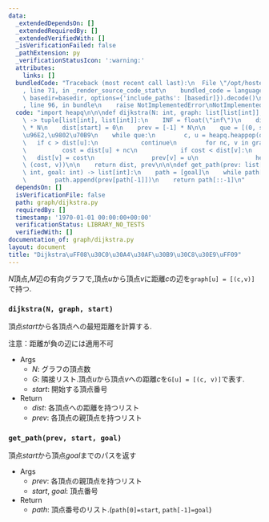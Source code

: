 ```yaml
---
data:
  _extendedDependsOn: []
  _extendedRequiredBy: []
  _extendedVerifiedWith: []
  _isVerificationFailed: false
  _pathExtension: py
  _verificationStatusIcon: ':warning:'
  attributes:
    links: []
  bundledCode: "Traceback (most recent call last):\n  File \"/opt/hostedtoolcache/PyPy/3.10.13/x64/lib/pypy3.10/site-packages/onlinejudge_verify/documentation/build.py\"\
    , line 71, in _render_source_code_stat\n    bundled_code = language.bundle(stat.path,\
    \ basedir=basedir, options={'include_paths': [basedir]}).decode()\n  File \"/opt/hostedtoolcache/PyPy/3.10.13/x64/lib/pypy3.10/site-packages/onlinejudge_verify/languages/python.py\"\
    , line 96, in bundle\n    raise NotImplementedError\nNotImplementedError\n"
  code: "import heapq\n\n\ndef dijkstra(N: int, graph: list[list[int]], start: int)\
    \ -> tuple[list[int], list[int]]:\n    INF = float(\"inf\")\n    dist = [INF]\
    \ * N\n    dist[start] = 0\n    prev = [-1] * N\n\n    que = [(0, start)]  # \u8DDD\
    \u96E2,\u9802\u70B9\n    while que:\n        c, u = heapq.heappop(que)\n     \
    \   if c > dist[u]:\n            continue\n        for nc, v in graph[u]:\n  \
    \          cost = dist[u] + nc\n            if cost < dist[v]:\n             \
    \   dist[v] = cost\n                prev[v] = u\n                heapq.heappush(que,\
    \ (cost, v))\n\n    return dist, prev\n\n\ndef get_path(prev: list[int], start:\
    \ int, goal: int) -> list[int]:\n    path = [goal]\n    while path[-1] != start:\n\
    \        path.append(prev[path[-1]])\n    return path[::-1]\n"
  dependsOn: []
  isVerificationFile: false
  path: graph/dijkstra.py
  requiredBy: []
  timestamp: '1970-01-01 00:00:00+00:00'
  verificationStatus: LIBRARY_NO_TESTS
  verifiedWith: []
documentation_of: graph/dijkstra.py
layout: document
title: "Dijkstra\uFF08\u30C0\u30A4\u30AF\u30B9\u30C8\u30E9\uFF09"
---
```


$N$頂点,$M$辺の有向グラフで,頂点$u$から頂点$v$に距離$c$の辺を`graph[u] = [(c,v)]`で持つ.

### `dijkstra(N, graph, start)`

頂点$start$から各頂点への最短距離を計算する.

注意：距離が負の辺には適用不可

- Args
    - $N$: グラフの頂点数
    - $G$: 隣接リスト.頂点$u$から頂点$v$への距離$c$を`G[u] = [(c, v)]`で表す.
    - $start$: 開始する頂点番号
- Return
    - $dist$: 各頂点への距離を持つリスト
    - $prev$: 各頂点の親頂点を持つリスト  


### `get_path(prev, start, goal)`

頂点$start$から頂点$goal$までのパスを返す

- Args
    - $prev$: 各頂点の親頂点を持つリスト  
    - $start$, $goal$: 頂点番号
- Return
    - $path$: 頂点番号のリスト.(`path[0]=start`, `path[-1]=goal`)


